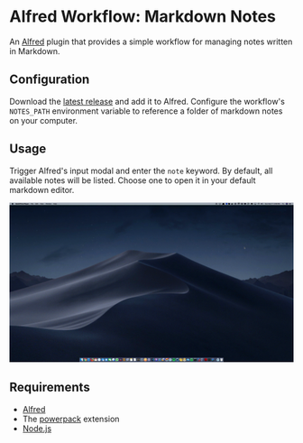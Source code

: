 # Alfred Workflow: Markdown Notes

An [Alfred](https://www.alfredapp.com/) plugin that provides a simple workflow for managing notes written in Markdown.

## Configuration

Download the [latest release](https://github.com/tkambler/alfred-notes/releases/) and add it to Alfred. Configure the workflow's `NOTES_PATH` environment variable to reference a folder of markdown notes on your computer.

## Usage

Trigger Alfred's input modal and enter the `note` keyword. By default, all available notes will be listed. Choose one to open it in your default markdown editor.

![Demo](./misc/notes.gif)

## Requirements

- [Alfred](https://www.alfredapp.com/)
- The [powerpack](https://www.alfredapp.com/powerpack/) extension
- [Node.js](https://nodejs.org/en/)

